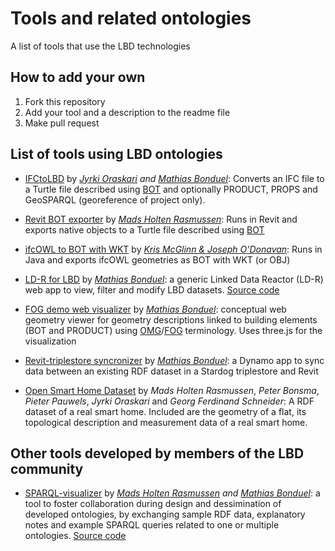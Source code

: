 # Tools and related ontologies
A list of tools that use the LBD technologies


## How to add your own
1. Fork this repository
2. Add your tool and a description to the readme file
3. Make pull request

## List of tools using LBD ontologies
* [IFCtoLBD](https://github.com/jyrkioraskari/IFCtoLBD) by *[Jyrki Oraskari](https://www.researchgate.net/profile/Jyrki_Oraskari) and [Mathias Bonduel](https://www.researchgate.net/profile/Mathias_Bonduel)*:
Converts an IFC file to a Turtle file described using [BOT](https://w3id.org/bot) and optionally PRODUCT, PROPS and GeoSPARQL (georeference of project only).

* [Revit BOT exporter](https://github.com/MadsHolten/revit-bot-exporter) by *[Mads Holten Rasmussen](https://www.researchgate.net/profile/Mads_Holten_Rasmussen)*:
Runs in Revit and exports native objects to a Turtle file described using [BOT](https://github.com/w3c-lbd-cg/bot)

* [ifcOWL to BOT with WKT](https://github.com/kmcglinn/fcOwl2IfcOwlGeo/tree/master/IfcOwl2IfcOwlGeo) by *[Kris McGlinn & Joseph O'Donavan]( http://linkedbuildingdata.net/ldac2019/files/LDAC2019_Joseph_ODonovan.pdf)*:
Runs in Java and exports ifcOWL geometries as BOT with WKT (or OBJ) 

* [LD-R for LBD](https://lbd-demo.herokuapp.com/) by *[Mathias Bonduel](https://www.researchgate.net/profile/Mathias_Bonduel)*: a generic Linked Data Reactor (LD-R) web app to view, filter and modify LBD datasets. [Source code](https://github.com/mathib/ld-r)

* [FOG demo web visualizer](https://mathib.github.io/fog-demo-app/) by *[Mathias Bonduel](https://www.researchgate.net/profile/Mathias_Bonduel)*: conceptual web geometry viewer for geometry descriptions linked to building elements (BOT and PRODUCT) using [OMG](https://w3id.org/omg)/[FOG](https://w3id.org/fog) terminology. Uses three.js for the visualization

* [Revit-triplestore syncronizer](https://github.com/mathib/StardogRevit-synchronizer) by *[Mathias Bonduel](https://www.researchgate.net/profile/Mathias_Bonduel)*: a Dynamo app to sync data between an existing RDF dataset in a Stardog triplestore and Revit

* [Open Smart Home Dataset](https://doi.org/10.5281/zenodo.1244602) by *Mads Holten Rasmussen*, *Peter Bonsma*, *Pieter Pauwels*, *Jyrki Oraskari* and *Georg Ferdinand Schneider*: A RDF dataset of a real smart home. Included are the geometry of a flat, its topological description and measurement data of a real smart home.

## Other tools developed by members of the LBD community

* [SPARQL-visualizer](https://madsholten.github.io/sparql-visualizer/) by *[Mads Holten Rasmussen](https://www.researchgate.net/profile/Mads_Holten_Rasmussen) and [Mathias Bonduel](https://www.researchgate.net/profile/Mathias_Bonduel)*: a tool to foster collaboration during design and dessimination of developed ontologies, by exchanging sample RDF data, explanatory notes and example SPARQL queries related to one or multiple ontologies. [Source code](https://github.com/MadsHolten/sparql-visualizer)
